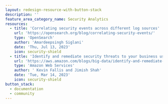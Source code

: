 ```yaml
---
layout: redesign-resource-with-button-stack
description: ''
feature_area_category_name: Security Analytics
resources:
  - title: 'Correlating security events across different log sources'
    url: 'https://opensearch.org/blog/correlating-security-events/'
    type: 'OpenSearch'
    author: 'Amardeepsingh Siglani'
    date: 'Thu, Jul 13, 2023'
    icon: security-shield
  - title: 'Identify and remediate security threats to your business using security analytics with Amazon OpenSearch Service'
    url: 'https://aws.amazon.com/blogs/big-data/identify-and-remediate-security-threats-to-your-business-using-security-analytics-with-amazon-opensearch-service/'
    type: 'Amazon Web Services'
    author: ' Kevin Fallis and Jimish Shah'
    date: 'Tue, Mar 14, 2023'
    icon: security-shield
button_stack:
  - documentation
  - community
---
```

